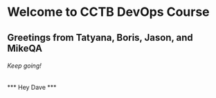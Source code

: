 # Welcome to CCTB DevOps Course
## Greetings from Tatyana, Boris, Jason, and MikeQA
###### Keep going!
*** Hey Dave ***